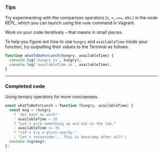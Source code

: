 ### Tips

Try experimenting with the comparison operators (`<`, `>`, `===`, etc.) in the node REPL, which you can launch using the `node` command in Vagrant.

Work on your code iteratively – that means in small pieces.

To help you figure out how to use `hungry` and `availableTime` inside your function, try outputting their values to the Terminal as follows.

```javascript
function whatToDoForLunch(hungry, availableTime) {
  console.log('hungry is', hungry);
  console.log('availableTime is', availableTime);
}
```

---

### Completed code

Using ternary operators for more conciseness.

```javascript
const whatToDoForLunch = function (hungry, availableTime) {
  const msg = !hungry
    ? 'Get back to work!'
    : availableTime < 20
    ? "Let's pick something up and eat in the lab."
    : availableTime <= 30
    ? "Let's try a place nearby."
    : "Let's reconsider... This is bootcamp after all!";
  console.log(msg);
};
```
